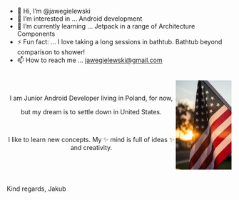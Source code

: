 - 👋 Hi, I’m @jawegielewski
- 👀 I’m interested in ... Android development
- 🌱 I’m currently learning ... Jetpack in a range of Architecture Components
- ⚡ Fun fact: ... I love taking a long sessions in bathtub. Bathtub beyond comparison to shower!
- 📫 How to reach me ... <a href = "mailto: jawegielewski@gmail.com">jawegielewski@gmail.com</a>

<br>

<img align="right" src="resources/us_flag.jpg" width="125" height="200">

<br>
<p align="center">I am Junior Android Developer living in Poland, for now,</p>

<p align="center">but my dream is to settle down in United States.</p>

<br>

<p align="center">I like to learn new concepts. My ✨ mind is full of ideas ✨ and creativity.</p>

<br clear="right"/>
<br><br>
Kind regards,
Jakub
<!---
jawegielewski/jawegielewski is a ✨ special ✨ repository because its `README.md` (this file) appears on your GitHub profile.
You can click the Preview link to take a look at your changes.
--->
